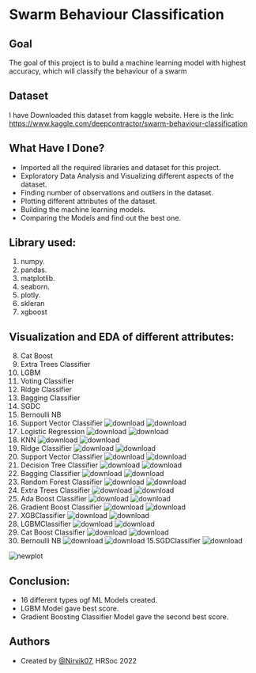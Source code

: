 
# Swarm Behaviour Classification


## Goal

The goal of this project is to build a machine learning model with highest accuracy, which will classify the behaviour of a swarm
## Dataset
I have Downloaded this dataset from kaggle website. Here is the link: https://www.kaggle.com/deepcontractor/swarm-behaviour-classification

## What Have I Done?

- Imported all the required libraries and dataset for this project.
- Exploratory Data Analysis and Visualizing different aspects of the dataset.
- Finding number of observations and outliers in the dataset.
- Plotting different attributes of the dataset.
- Building the machine learning models.
- Comparing the Models and find out the best one.
## Library used:

1. numpy.
2. pandas.
3. matplotlib.
4. seaborn.
5. plotly.
6. skleran
7. xgboost
## Visualization and EDA of different attributes:







8. Cat Boost
9. Extra Trees Classifier
10. LGBM
11. Voting Classifier
12. Ridge Classifier
13. Bagging Classifier
14. SGDC
15. Bernoulli NB
16. Support Vector Classifier
![download](https://user-images.githubusercontent.com/97960335/180653539-047bda9c-b4d5-439d-a6b6-24e39752107f.png)
![download](https://user-images.githubusercontent.com/97960335/180653541-a21d9957-7c7a-4498-81c3-cb1e9061546c.png)
1. Logistic Regression
![download](https://user-images.githubusercontent.com/97960335/180653548-a1b14e1a-c011-49df-9a5e-cfd38f771807.png)
![download](https://user-images.githubusercontent.com/97960335/180653550-a25f0014-8c96-4fbc-a37e-8ab1a3873500.png)
2. KNN
![download](https://user-images.githubusercontent.com/97960335/180653556-1af7fff3-62c9-4ebc-b4cb-aba645e5a5d6.png)
![download](https://user-images.githubusercontent.com/97960335/180653561-59105c00-4361-44cb-aa07-0101d8e79f9a.png)
3. Ridge Classifier
![download](https://user-images.githubusercontent.com/97960335/180653572-ce5b6ad2-5984-4701-b868-ccb983448b8e.png)
![download](https://user-images.githubusercontent.com/97960335/180653584-91872294-93e5-4d0b-9df7-2dde9f816b62.png)
4. Support Vector Classifier
![download](https://user-images.githubusercontent.com/97960335/180653611-30867076-366f-4ace-8888-3907e1208e64.png)
![download](https://user-images.githubusercontent.com/97960335/180653620-94f203e0-fc30-4cd2-a1c2-96bf6acf42f2.png)
5. Decision Tree Classifier
![download](https://user-images.githubusercontent.com/97960335/180653639-0a782828-04ee-4f6e-aeed-cd67daa374e3.png)
![download](https://user-images.githubusercontent.com/97960335/180653644-54e57736-b16f-4daf-a575-c7630d3a96cb.png)
6. Bagging Classifier
![download](https://user-images.githubusercontent.com/97960335/180653672-b890679b-4e98-461f-b4d7-5decc749ca5b.png)
![download](https://user-images.githubusercontent.com/97960335/180653676-52c33a07-d4ab-48b7-95a9-697d9bdab3e6.png)
7. Random Forest Classifier
![download](https://user-images.githubusercontent.com/97960335/180653683-f96c488f-0f06-4d8f-98c4-6b023fcea21e.png)
![download](https://user-images.githubusercontent.com/97960335/180653687-819cd714-ccdc-4a55-b819-98156e11812c.png)
8. Extra Trees Classifier
![download](https://user-images.githubusercontent.com/97960335/180653711-e0d3af91-55ce-4e4d-a625-d62e30334774.png)
![download](https://user-images.githubusercontent.com/97960335/180653715-8b9a9af8-d609-4aaa-88f0-019708522155.png)
9. Ada Boost Classifier
![download](https://user-images.githubusercontent.com/97960335/180653762-216e3853-4835-425a-a0d4-b2a5f67e2f0f.png)
![download](https://user-images.githubusercontent.com/97960335/180653766-6f353693-fcfe-4743-aa83-1d3c0d7328d1.png)
10. Gradient Boost Classifier
![download](https://user-images.githubusercontent.com/97960335/180653779-222d99a7-3449-4593-bef7-fe9389919356.png)
![download](https://user-images.githubusercontent.com/97960335/180653783-7adab68e-c4ea-4df6-aaa6-28f7af0caeed.png)
11. XGBClassifier
![download](https://user-images.githubusercontent.com/97960335/180653791-5bcc70bc-24d5-45cf-bc85-cf0324e8f717.png)
![download](https://user-images.githubusercontent.com/97960335/180653793-b8d20673-2b6b-4970-a63a-a42cf94f0455.png)
12. LGBMClassifier
![download](https://user-images.githubusercontent.com/97960335/180653872-aa34be1b-99b8-40c7-a620-4f5f2d173d09.png)
![download](https://user-images.githubusercontent.com/97960335/180653873-595c5b1f-5157-442d-8900-92fde295214c.png)
13. Cat Boost Classifier
![download](https://user-images.githubusercontent.com/97960335/180653883-778a6484-ff8a-42f7-823e-f1de3c9056d2.png)
![download](https://user-images.githubusercontent.com/97960335/180653886-3503e392-f656-4286-bc9e-c5b4e56c1e75.png)
14. Bernoulli NB
![download](https://user-images.githubusercontent.com/97960335/180653896-2925ab7f-8928-4ca5-a896-d3daaa09711c.png)
![download](https://user-images.githubusercontent.com/97960335/180653902-a06e565d-2b3f-4d64-bb8e-9f537b991e06.png)
15.SGDClassifier
![download](https://user-images.githubusercontent.com/97960335/180653905-0acb20ed-93d9-41b4-900f-7a124cb2c376.png)

![newplot](https://user-images.githubusercontent.com/97960335/180653923-daea62ac-42c1-4dcc-8703-81c121f53837.png)




## Conclusion:

- 16 different types ogf ML Models created.
- LGBM Model gave best score.
- Gradient Boosting Classifier Model gave the second best score.
## Authors

- Created by [@Nirvik07](https://github.com/Nirvik07), HRSoc 2022

